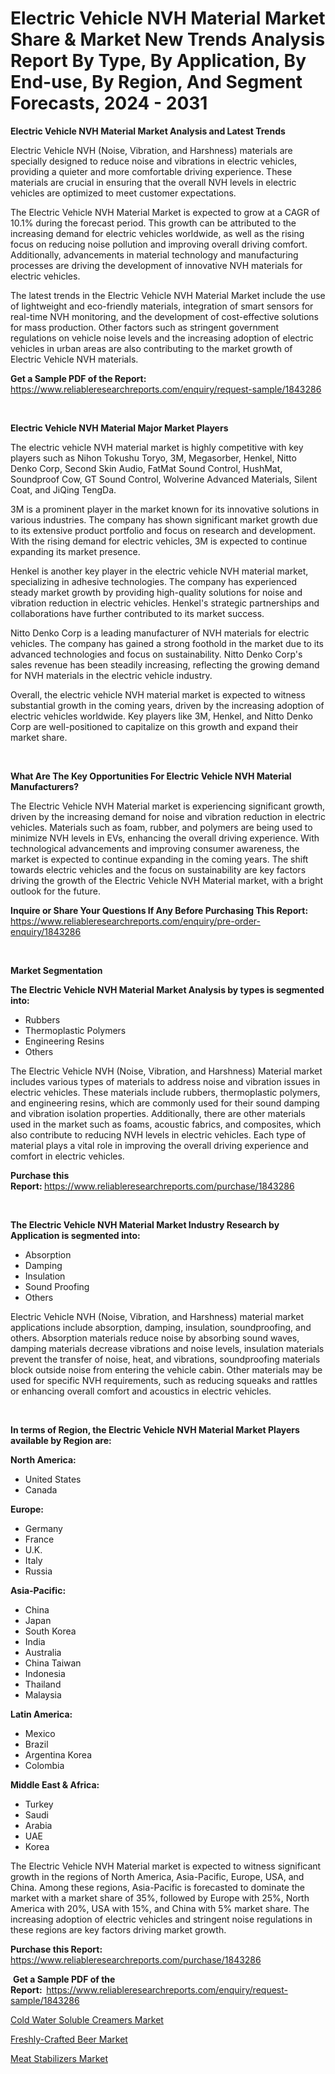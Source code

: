 <p><h1>Electric Vehicle NVH Material Market Share & Market New Trends Analysis Report By Type, By Application, By End-use, By Region, And Segment Forecasts, 2024 - 2031</h1></p><p><strong>Electric Vehicle NVH Material Market Analysis and Latest Trends</strong></p>
<p><p>Electric Vehicle NVH (Noise, Vibration, and Harshness) materials are specially designed to reduce noise and vibrations in electric vehicles, providing a quieter and more comfortable driving experience. These materials are crucial in ensuring that the overall NVH levels in electric vehicles are optimized to meet customer expectations.</p><p>The Electric Vehicle NVH Material Market is expected to grow at a CAGR of 10.1% during the forecast period. This growth can be attributed to the increasing demand for electric vehicles worldwide, as well as the rising focus on reducing noise pollution and improving overall driving comfort. Additionally, advancements in material technology and manufacturing processes are driving the development of innovative NVH materials for electric vehicles.</p><p>The latest trends in the Electric Vehicle NVH Material Market include the use of lightweight and eco-friendly materials, integration of smart sensors for real-time NVH monitoring, and the development of cost-effective solutions for mass production. Other factors such as stringent government regulations on vehicle noise levels and the increasing adoption of electric vehicles in urban areas are also contributing to the market growth of Electric Vehicle NVH materials.</p></p>
<p><strong>Get a Sample PDF of the Report:&nbsp;</strong> <a href="https://www.reliableresearchreports.com/enquiry/request-sample/1843286">https://www.reliableresearchreports.com/enquiry/request-sample/1843286</a></p>
<p>&nbsp;</p>
<p><strong>Electric Vehicle NVH Material Major Market Players</strong></p>
<p><p>The electric vehicle NVH material market is highly competitive with key players such as Nihon Tokushu Toryo, 3M, Megasorber, Henkel, Nitto Denko Corp, Second Skin Audio, FatMat Sound Control, HushMat, Soundproof Cow, GT Sound Control, Wolverine Advanced Materials, Silent Coat, and JiQing TengDa.</p><p>3M is a prominent player in the market known for its innovative solutions in various industries. The company has shown significant market growth due to its extensive product portfolio and focus on research and development. With the rising demand for electric vehicles, 3M is expected to continue expanding its market presence.</p><p>Henkel is another key player in the electric vehicle NVH material market, specializing in adhesive technologies. The company has experienced steady market growth by providing high-quality solutions for noise and vibration reduction in electric vehicles. Henkel's strategic partnerships and collaborations have further contributed to its market success.</p><p>Nitto Denko Corp is a leading manufacturer of NVH materials for electric vehicles. The company has gained a strong foothold in the market due to its advanced technologies and focus on sustainability. Nitto Denko Corp's sales revenue has been steadily increasing, reflecting the growing demand for NVH materials in the electric vehicle industry.</p><p>Overall, the electric vehicle NVH material market is expected to witness substantial growth in the coming years, driven by the increasing adoption of electric vehicles worldwide. Key players like 3M, Henkel, and Nitto Denko Corp are well-positioned to capitalize on this growth and expand their market share.</p></p>
<p>&nbsp;</p>
<p><strong>What Are The Key Opportunities For Electric Vehicle NVH Material Manufacturers?</strong></p>
<p><p>The Electric Vehicle NVH Material market is experiencing significant growth, driven by the increasing demand for noise and vibration reduction in electric vehicles. Materials such as foam, rubber, and polymers are being used to minimize NVH levels in EVs, enhancing the overall driving experience. With technological advancements and improving consumer awareness, the market is expected to continue expanding in the coming years. The shift towards electric vehicles and the focus on sustainability are key factors driving the growth of the Electric Vehicle NVH Material market, with a bright outlook for the future.</p></p>
<p><strong>Inquire or Share Your Questions If Any Before Purchasing This Report:</strong> <a href="https://www.reliableresearchreports.com/enquiry/pre-order-enquiry/1843286">https://www.reliableresearchreports.com/enquiry/pre-order-enquiry/1843286</a></p>
<p>&nbsp;</p>
<p><strong>Market Segmentation</strong></p>
<p><strong>The Electric Vehicle NVH Material Market Analysis by types is segmented into:</strong></p>
<p><ul><li>Rubbers</li><li>Thermoplastic Polymers</li><li>Engineering Resins</li><li>Others</li></ul></p>
<p><p>The Electric Vehicle NVH (Noise, Vibration, and Harshness) Material market includes various types of materials to address noise and vibration issues in electric vehicles. These materials include rubbers, thermoplastic polymers, and engineering resins, which are commonly used for their sound damping and vibration isolation properties. Additionally, there are other materials used in the market such as foams, acoustic fabrics, and composites, which also contribute to reducing NVH levels in electric vehicles. Each type of material plays a vital role in improving the overall driving experience and comfort in electric vehicles.</p></p>
<p><strong>Purchase this Report:&nbsp;</strong><a href="https://www.reliableresearchreports.com/purchase/1843286">https://www.reliableresearchreports.com/purchase/1843286</a></p>
<p>&nbsp;</p>
<p><strong>The Electric Vehicle NVH Material Market Industry Research by Application is segmented into:</strong></p>
<p><ul><li>Absorption</li><li>Damping</li><li>Insulation</li><li>Sound Proofing</li><li>Others</li></ul></p>
<p><p>Electric Vehicle NVH (Noise, Vibration, and Harshness) material market applications include absorption, damping, insulation, soundproofing, and others. Absorption materials reduce noise by absorbing sound waves, damping materials decrease vibrations and noise levels, insulation materials prevent the transfer of noise, heat, and vibrations, soundproofing materials block outside noise from entering the vehicle cabin. Other materials may be used for specific NVH requirements, such as reducing squeaks and rattles or enhancing overall comfort and acoustics in electric vehicles.</p></p>
<p>&nbsp;</p>
<p><strong>In terms of Region, the Electric Vehicle NVH Material Market Players available by Region are:</strong></p>
<p>
    <p> <strong> North America: </strong>
        <ul>
            <li>United States</li>
            <li>Canada</li>
        </ul>
        </p> 
    <p> <strong> Europe: </strong>
        <ul>
            <li>Germany</li>
            <li>France</li>
            <li>U.K.</li>
            <li>Italy</li>
            <li>Russia</li>
        </ul>
        </p> 
    <p> <strong> Asia-Pacific: </strong>
        <ul>
            <li>China</li>
            <li>Japan</li>
            <li>South Korea</li>
            <li>India</li>
            <li>Australia</li>
            <li>China Taiwan</li>
            <li>Indonesia</li>
            <li>Thailand</li>
            <li>Malaysia</li>
        </ul>
        </p> 
    <p> <strong> Latin America: </strong>
        <ul>
            <li>Mexico</li>
            <li>Brazil</li>
            <li>Argentina Korea</li>
            <li>Colombia</li>
        </ul>
        </p> 
    <p> <strong> Middle East & Africa: </strong>
        <ul>
            <li>Turkey</li>
            <li>Saudi</li>
            <li>Arabia</li>
            <li>UAE</li>
            <li>Korea</li>
        </ul>
    </p>
    </p>
<p><p>The Electric Vehicle NVH Material market is expected to witness significant growth in the regions of North America, Asia-Pacific, Europe, USA, and China. Among these regions, Asia-Pacific is forecasted to dominate the market with a market share of 35%, followed by Europe with 25%, North America with 20%, USA with 15%, and China with 5% market share. The increasing adoption of electric vehicles and stringent noise regulations in these regions are key factors driving market growth.</p></p>
<p><strong>Purchase this Report: </strong><a href="https://www.reliableresearchreports.com/purchase/1843286">https://www.reliableresearchreports.com/purchase/1843286</a></p>
<p>&nbsp;<strong>Get a Sample PDF of the Report:&nbsp;&nbsp;</strong><a href="https://www.reliableresearchreports.com/enquiry/request-sample/1843286">https://www.reliableresearchreports.com/enquiry/request-sample/1843286</a></p>
<p><strong></strong></p>
<p><p><a href="https://view.publitas.com/reportprime-1/cold-water-soluble-creamers-market-size-share-trends-analysis-report-by-application-regional-outlook-competitive-strategies-and-segment-forecasts-2024-2031/">Cold Water Soluble Creamers Market</a></p><p><a href="https://view.publitas.com/reportprime-1/freshly-crafted-beer-market-size-share-trends-analysis-report-by-material-by-type-by-end-user-by-region-and-segment-forecasts-2024-2031/">Freshly-Crafted Beer Market</a></p><p><a href="https://view.publitas.com/reportprime-1/meat-stabilizers-market-size-market-trends-and-growth-outlook-forecasted-for-period-from-2024-to-2031/">Meat Stabilizers Market</a></p></p>